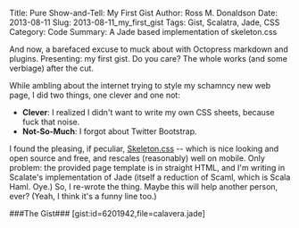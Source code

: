 Title: Pure Show-and-Tell: My First Gist
Author: Ross M. Donaldson
Date: 2013-08-11
Slug: 2013-08-11_my_first_gist
Tags: Gist, Scalatra, Jade, CSS
Category: Code
Summary: A Jade based implementation of skeleton.css

And now, a barefaced excuse to muck about with Octopress markdown and plugins. Presenting: my first gist. Do you care? The whole works (and some verbiage) after the cut.

<!--more-->

While ambling about the internet trying to style my schamncy new web page, I did two things, one clever and one not:

* **Clever**: I realized I didn't want to write my own CSS sheets, because fuck that noise.
* **Not-So-Much**: I forgot about Twitter Bootstrap.

I found the pleasing, if peculiar, [Skeleton.css](www.getskeleton.com) -- which is nice looking and open source and free, and rescales (reasonably) well on mobile. Only problem: the provided page template is in straight HTML, and I'm writing in Scalate's implementation of Jade (itself a reduction of Scaml, which is Scala Haml. Oye.) So, I re-wrote the thing. Maybe this will help another person, ever? (Yeah, I think it's a funny line too.)

###The Gist###
[gist:id=6201942,file=calavera.jade]
